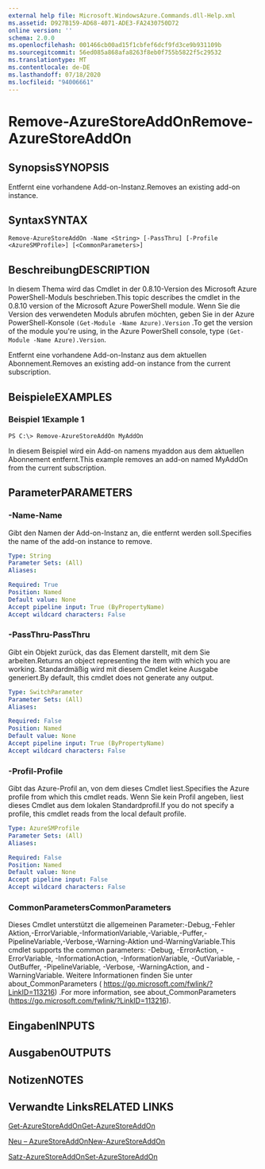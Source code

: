 ```yaml
---
external help file: Microsoft.WindowsAzure.Commands.dll-Help.xml
ms.assetid: D927B159-AD68-4071-ADE3-FA2430750D72
online version: ''
schema: 2.0.0
ms.openlocfilehash: 001466cb00ad15f1cbfef6dcf9fd3ce9b931109b
ms.sourcegitcommit: 56ed085a868afa8263f8eb0f755b5822f5c29532
ms.translationtype: MT
ms.contentlocale: de-DE
ms.lasthandoff: 07/18/2020
ms.locfileid: "94006661"
---
```

# <span data-ttu-id="bc262-101">Remove-AzureStoreAddOn</span><span class="sxs-lookup"><span data-stu-id="bc262-101">Remove-AzureStoreAddOn</span></span>

## <span data-ttu-id="bc262-102">Synopsis</span><span class="sxs-lookup"><span data-stu-id="bc262-102">SYNOPSIS</span></span>
<span data-ttu-id="bc262-103">Entfernt eine vorhandene Add-on-Instanz.</span><span class="sxs-lookup"><span data-stu-id="bc262-103">Removes an existing add-on instance.</span></span>

## <span data-ttu-id="bc262-104">Syntax</span><span class="sxs-lookup"><span data-stu-id="bc262-104">SYNTAX</span></span>

```
Remove-AzureStoreAddOn -Name <String> [-PassThru] [-Profile <AzureSMProfile>] [<CommonParameters>]
```

## <span data-ttu-id="bc262-105">Beschreibung</span><span class="sxs-lookup"><span data-stu-id="bc262-105">DESCRIPTION</span></span>
<span data-ttu-id="bc262-106">In diesem Thema wird das Cmdlet in der 0.8.10-Version des Microsoft Azure PowerShell-Moduls beschrieben.</span><span class="sxs-lookup"><span data-stu-id="bc262-106">This topic describes the cmdlet in the 0.8.10 version of the Microsoft Azure PowerShell module.</span></span>
<span data-ttu-id="bc262-107">Wenn Sie die Version des verwendeten Moduls abrufen möchten, geben Sie in der Azure PowerShell-Konsole `(Get-Module -Name Azure).Version` .</span><span class="sxs-lookup"><span data-stu-id="bc262-107">To get the version of the module you're using, in the Azure PowerShell console, type `(Get-Module -Name Azure).Version`.</span></span>

<span data-ttu-id="bc262-108">Entfernt eine vorhandene Add-on-Instanz aus dem aktuellen Abonnement.</span><span class="sxs-lookup"><span data-stu-id="bc262-108">Removes an existing add-on instance from the current subscription.</span></span>

## <span data-ttu-id="bc262-109">Beispiele</span><span class="sxs-lookup"><span data-stu-id="bc262-109">EXAMPLES</span></span>

### <span data-ttu-id="bc262-110">Beispiel 1</span><span class="sxs-lookup"><span data-stu-id="bc262-110">Example 1</span></span>
```
PS C:\> Remove-AzureStoreAddOn MyAddOn
```

<span data-ttu-id="bc262-111">In diesem Beispiel wird ein Add-on namens myaddon aus dem aktuellen Abonnement entfernt.</span><span class="sxs-lookup"><span data-stu-id="bc262-111">This example removes an add-on named MyAddOn from the current subscription.</span></span>

## <span data-ttu-id="bc262-112">Parameter</span><span class="sxs-lookup"><span data-stu-id="bc262-112">PARAMETERS</span></span>

### <span data-ttu-id="bc262-113">-Name</span><span class="sxs-lookup"><span data-stu-id="bc262-113">-Name</span></span>
<span data-ttu-id="bc262-114">Gibt den Namen der Add-on-Instanz an, die entfernt werden soll.</span><span class="sxs-lookup"><span data-stu-id="bc262-114">Specifies the name of the add-on instance to remove.</span></span>

```yaml
Type: String
Parameter Sets: (All)
Aliases: 

Required: True
Position: Named
Default value: None
Accept pipeline input: True (ByPropertyName)
Accept wildcard characters: False
```

### <span data-ttu-id="bc262-115">-PassThru</span><span class="sxs-lookup"><span data-stu-id="bc262-115">-PassThru</span></span>
<span data-ttu-id="bc262-116">Gibt ein Objekt zurück, das das Element darstellt, mit dem Sie arbeiten.</span><span class="sxs-lookup"><span data-stu-id="bc262-116">Returns an object representing the item with which you are working.</span></span>
<span data-ttu-id="bc262-117">Standardmäßig wird mit diesem Cmdlet keine Ausgabe generiert.</span><span class="sxs-lookup"><span data-stu-id="bc262-117">By default, this cmdlet does not generate any output.</span></span>

```yaml
Type: SwitchParameter
Parameter Sets: (All)
Aliases: 

Required: False
Position: Named
Default value: None
Accept pipeline input: True (ByPropertyName)
Accept wildcard characters: False
```

### <span data-ttu-id="bc262-118">-Profil</span><span class="sxs-lookup"><span data-stu-id="bc262-118">-Profile</span></span>
<span data-ttu-id="bc262-119">Gibt das Azure-Profil an, von dem dieses Cmdlet liest.</span><span class="sxs-lookup"><span data-stu-id="bc262-119">Specifies the Azure profile from which this cmdlet reads.</span></span>
<span data-ttu-id="bc262-120">Wenn Sie kein Profil angeben, liest dieses Cmdlet aus dem lokalen Standardprofil.</span><span class="sxs-lookup"><span data-stu-id="bc262-120">If you do not specify a profile, this cmdlet reads from the local default profile.</span></span>

```yaml
Type: AzureSMProfile
Parameter Sets: (All)
Aliases: 

Required: False
Position: Named
Default value: None
Accept pipeline input: False
Accept wildcard characters: False
```

### <span data-ttu-id="bc262-121">CommonParameters</span><span class="sxs-lookup"><span data-stu-id="bc262-121">CommonParameters</span></span>
<span data-ttu-id="bc262-122">Dieses Cmdlet unterstützt die allgemeinen Parameter:-Debug,-Fehler Aktion,-ErrorVariable,-InformationVariable,-Variable,-Puffer,-PipelineVariable,-Verbose,-Warning-Aktion und-WarningVariable.</span><span class="sxs-lookup"><span data-stu-id="bc262-122">This cmdlet supports the common parameters: -Debug, -ErrorAction, -ErrorVariable, -InformationAction, -InformationVariable, -OutVariable, -OutBuffer, -PipelineVariable, -Verbose, -WarningAction, and -WarningVariable.</span></span> <span data-ttu-id="bc262-123">Weitere Informationen finden Sie unter about_CommonParameters ( https://go.microsoft.com/fwlink/?LinkID=113216) .</span><span class="sxs-lookup"><span data-stu-id="bc262-123">For more information, see about_CommonParameters (https://go.microsoft.com/fwlink/?LinkID=113216).</span></span>

## <span data-ttu-id="bc262-124">Eingaben</span><span class="sxs-lookup"><span data-stu-id="bc262-124">INPUTS</span></span>

## <span data-ttu-id="bc262-125">Ausgaben</span><span class="sxs-lookup"><span data-stu-id="bc262-125">OUTPUTS</span></span>

## <span data-ttu-id="bc262-126">Notizen</span><span class="sxs-lookup"><span data-stu-id="bc262-126">NOTES</span></span>

## <span data-ttu-id="bc262-127">Verwandte Links</span><span class="sxs-lookup"><span data-stu-id="bc262-127">RELATED LINKS</span></span>

[<span data-ttu-id="bc262-128">Get-AzureStoreAddOn</span><span class="sxs-lookup"><span data-stu-id="bc262-128">Get-AzureStoreAddOn</span></span>](./Get-AzureStoreAddOn.md)

[<span data-ttu-id="bc262-129">Neu – AzureStoreAddOn</span><span class="sxs-lookup"><span data-stu-id="bc262-129">New-AzureStoreAddOn</span></span>](./New-AzureStoreAddOn.md)

[<span data-ttu-id="bc262-130">Satz-AzureStoreAddOn</span><span class="sxs-lookup"><span data-stu-id="bc262-130">Set-AzureStoreAddOn</span></span>](./Set-AzureStoreAddOn.md)


